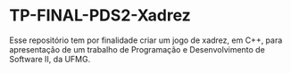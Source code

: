 # TP-FINAL-PDS2-Xadrez
Esse repositório tem por finalidade criar um jogo de xadrez, em C++, para apresentação de um trabalho de Programação e Desenvolvimento de Software II, da UFMG.

